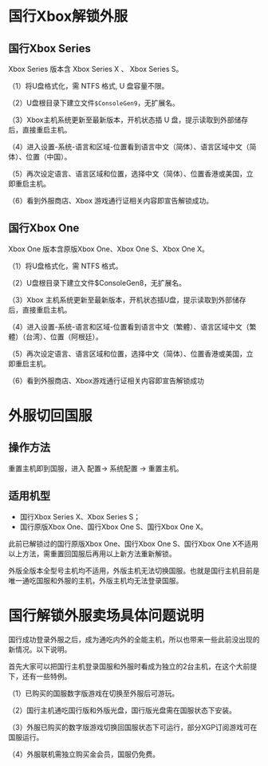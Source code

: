 # 国行Xbox解锁外服

## 国行Xbox Series

Xbox Series 版本含 Xbox Series X 、 Xbox Series S。

（1）将U盘格式化，需 NTFS 格式, U 盘容量不限。

（2）U盘根目录下建立文件`$ConsoleGen9`，无扩展名。

（3）Xbox主机系统更新至最新版本，开机状态插 U 盘，提示读取到外部储存后，直接重启主机。

（4）进入设置-系统-语言和区域-位置看到语言中文（简体）、语言区域中文（简体）、位置（中国）。

（5）再次设定语言、语言区域和位置，选择中文（简体）、位置香港或美国，立即重启主机。

（6）看到外服商店、Xbox 游戏通行证相关内容即宣告解锁成功。

##  国行Xbox One

Xbox One 版本含原版Xbox One、Xbox One S、Xbox One X。

（1）将U盘格式化，需 NTFS 格式。

（2）U盘根目录下建立文件$ConsoleGen8，无扩展名。

（3）Xbox 主机系统更新至最新版本，开机状态插U盘，提示读取到外部储存后，直接重启主机。

（4）进入设置-系统-语言和区域-位置看到语言中文（繁體）、语言区域中文（繁體）（台湾）、位置（阿根廷）。

（5）再次设定语言、语言区域和位置，选择中文（简体）、位置香港或美国，立即重启主机。

（6）看到外服商店、Xbox游戏通行证相关内容即宣告解锁成功

# 外服切回国服

##  操作方法

重置主机即到国服，进入 配置-> 系统配置 -> 重置主机。

##  适用机型

* 国行Xbox Series X、Xbox Series S；
* 国行原版Xbox One、国行Xbox One S、国行Xbox One X。

此前已解锁过的国行原版Xbox One、国行Xbox One S、国行Xbox One X不适用以上方法，需重置回国服后再用以上新方法重新解锁。

外版全版本全型号主机均不适用，外版主机无法切换国服。也就是国行主机目前是唯一通吃国服和外服的主机，外版主机均无法登录国服。

# 国行解锁外服卖场具体问题说明

国行成功登录外服之后，成为通吃内外的全能主机，所以也带来一些此前没出现的新情况。以下说明。

首先大家可以把国行主机登录国服和外服时看成为独立的2台主机，在这个大前提下，还有一些特例。

（1）已购买的国服数字版游戏在切换至外服后可游玩。

（2）国行主机通吃国行版和外版光盘，国行版光盘需在国服状态下安装。

（3）外服已购买的数字版游戏切换回国服状态下可运行，部分XGP订阅游戏可在国服运行。

（4）外服联机需独立购买金会员，国服仍免费。

